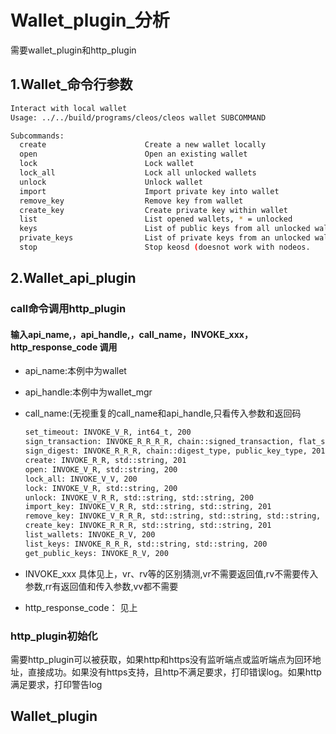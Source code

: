 # Wallet_plugin_分析
需要wallet_plugin和http_plugin
## 1.Wallet_命令行参数

``` sh
Interact with local wallet
Usage: ../../build/programs/cleos/cleos wallet SUBCOMMAND

Subcommands:
  create                      Create a new wallet locally
  open                        Open an existing wallet
  lock                        Lock wallet
  lock_all                    Lock all unlocked wallets
  unlock                      Unlock wallet
  import                      Import private key into wallet
  remove_key                  Remove key from wallet
  create_key                  Create private key within wallet
  list                        List opened wallets, * = unlocked
  keys                        List of public keys from all unlocked wallets.
  private_keys                List of private keys from an unlocked wallet in wif or PVT_R1 format.
  stop                        Stop keosd (doesnot work with nodeos.
```

## 2.Wallet_api_plugin

### call命令调用http_plugin

#### 输入api_name,，api_handle,，call_name，INVOKE_xxx， http_response_code 调用

- api_name:本例中为wallet

- api_handle:本例中为wallet_mgr

- call_name:(无视重复的call_name和api_handle,只看传入参数和返回码

  ``` sh
  set_timeout: INVOKE_V_R, int64_t, 200
  sign_transaction: INVOKE_R_R_R_R, chain::signed_transaction, flat_set<public_key_type>, chain:chain_id_type, 201
  sign_digest: INVOKE_R_R_R, chain::digest_type, public_key_type, 201
  create: INVOKE_R_R, std::string, 201
  open: INVOKE_V_R, std::string, 200
  lock_all: INVOKE_V_V, 200
  lock: INVOKE_V_R, std::string, 200
  unlock: INVOKE_V_R_R, std::string, std::string, 200
  import_key: INVOKE_V_R_R, std::string, std::string, 201
  remove_key: INVOKE_V_R_R_R, std::string, std::string, std::string, 201
  create_key: INVOKE_R_R_R, std::string, std::string, 201
  list_wallets: INVOKE_R_V, 200
  list_keys: INVOKE_R_R_R, std::string, std::string, 200
  get_public_keys: INVOKE_R_V, 200
  ```

- INVOKE_xxx   具体见上，vr、rv等的区别猜测,vr不需要返回值,rv不需要传入参数,rr有返回值和传入参数,vv都不需要

- http_response_code： 见上

### http_plugin初始化

需要http_plugin可以被获取，如果http和https没有监听端点或监听端点为回环地址，直接成功。如果没有https支持，且http不满足要求，打印错误log。如果http满足要求，打印警告log

## Wallet_plugin
